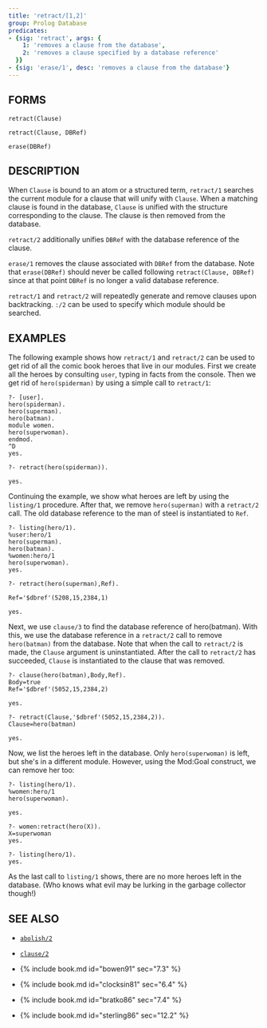 ```yaml
---
title: 'retract/[1,2]'
group: Prolog Database
predicates:
- {sig: 'retract', args: {
    1: 'removes a clause from the database',
    2: 'removes a clause specified by a database reference'
  }}
- {sig: 'erase/1', desc: 'removes a clause from the database'}
---
```


## FORMS
```
retract(Clause)

retract(Clause, DBRef)

erase(DBRef)
```
## DESCRIPTION

When `Clause` is bound to an atom or a structured term, `retract/1` searches the current module for a clause that will unify with `Clause`. When a matching clause is found in the database, `Clause` is unified with the structure corresponding to the clause. The clause is then removed from the database.

`retract/2` additionally unifies `DBRef` with the database reference of the clause.

`erase/1` removes the clause associated with `DBRef` from the database. Note that `erase(DBRef)` should never be called following `retract(Clause, DBRef)` since at that point `DBRef` is no longer a valid database reference.

`retract/1` and `retract/2` will repeatedly generate and remove clauses upon backtracking. `:/2` can be used to specify which module should be searched.


## EXAMPLES

The following example shows how `retract/1` and `retract/2` can be used to get rid of all the comic book heroes that live in our modules. First we create all the heroes by consulting `user`, typing in facts from the console.  Then we get rid of `hero(spiderman)` by using a simple call to `retract/1`:

```
?- [user].
hero(spiderman).
hero(superman).
hero(batman).
module women.
hero(superwoman).
endmod.
^D
yes.

?- retract(hero(spiderman)).

yes.
```
Continuing the example, we show what heroes are left by using the `listing/1` procedure. After that, we remove `hero(superman)` with a `retract/2` call. The old database reference to the man of steel is instantiated to `Ref`.

```
?- listing(hero/1).
%user:hero/1
hero(superman).
hero(batman).
%women:hero/1
hero(superwoman).
yes.

?- retract(hero(superman),Ref).

Ref='$dbref'(5208,15,2384,1)

yes.
```
Next, we use `clause/3` to find the database reference of hero(batman). With this, we use the database reference in a `retract/2` call to remove `hero(batman)` from the database. Note that when the call to  `retract/2` is made,
the `Clause` argument is uninstantiated. After the call to `retract/2` has succeeded, `Clause` is instantiated to 
the clause that was removed.
```
?- clause(hero(batman),Body,Ref).
Body=true
Ref='$dbref'(5052,15,2384,2)

yes.

?- retract(Clause,'$dbref'(5052,15,2384,2)).
Clause=hero(batman)

yes.
```
Now, we list the heroes left in the database. Only `hero(superwoman)` is left, but she's in a different module. However, using the Mod:Goal construct, we can remove her too:
```
?- listing(hero/1).
%women:hero/1
hero(superwoman).

yes.

?- women:retract(hero(X)).
X=superwoman
yes.

?- listing(hero/1).
yes.
```
As the last call to `listing/1` shows, there are no more heroes left in the database. (Who knows what evil may be lurking in the garbage collector though!)

## SEE ALSO

- [`abolish/2`](abolish2.html)
- [`clause/2`](clause23.html)

- {% include book.md id="bowen91"    sec="7.3" %}
- {% include book.md id="clocksin81" sec="6.4" %}
- {% include book.md id="bratko86"   sec="7.4" %}
- {% include book.md id="sterling86" sec="12.2" %}

